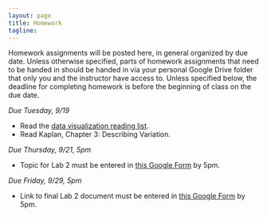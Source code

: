 ```yaml
---
layout: page
title: Homework
tagline: 
---
```


Homework assignments will be posted here, in general organized by due date. Unless otherwise specified, parts of homework assignments that need to be handed in should be handed in via your personal Google Drive folder that only you and the instructor have access to. Unless specified below, the deadline for completing homework is before the beginning of class on the due date.

<!-- **Collaboration on homework is expected and encouraged, although you must write up your own assignment. No copying or cutting and pasting.** -->


_Due Tuesday, 9/19_ 

 - Read the [data visualization reading list](data-viz-reading-list.html).
 - Read Kaplan, Chapter 3: Describing Variation.

_Due Thursday, 9/21, 5pm_ 

 - Topic for Lab 2 must be entered in [this Google Form](https://goo.gl/forms/PwnNsDonBAHxlx1r1) by 5pm.

_Due Friday, 9/29, 5pm_ 

 - Link to final Lab 2 document must be entered in [this Google Form](https://goo.gl/forms/PwnNsDonBAHxlx1r1) by 5pm.



